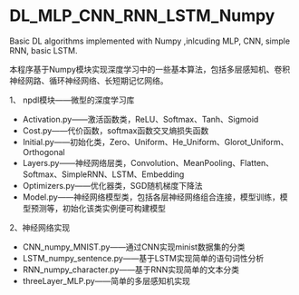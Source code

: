 # DL_MLP_CNN_RNN_LSTM_Numpy
Basic DL algorithms implemented with Numpy ,inlcuding MLP, CNN, simple RNN, basic LSTM.

本程序基于Numpy模块实现深度学习中的一些基本算法，包括多层感知机、卷积神经网路、循环神经网络、长短期记忆网络。

1、 npdl模块——微型的深度学习库
* Activation.py——激活函数类，ReLU、Softmax、Tanh、Sigmoid
* Cost.py——代价函数，softmax函数交叉熵损失函数
* Initial.py——初始化类，Zero、Uniform、He_Uniform、Glorot_Uniform、Orthogonal
* Layers.py——神经网络层类，Convolution、MeanPooling、Flatten、Softmax、SimpleRNN、LSTM、Embedding
* Optimizers.py——优化器类，SGD随机梯度下降法
* Model.py——神经网络模型类，包括各层神经网络组合连接，模型训练，模型预测等，初始化该类实例便可构建模型

2、神经网络实现
* CNN_numpy_MNIST.py——通过CNN实现minist数据集的分类
* LSTM_numpy_sentence.py——基于LSTM实现简单的语句词性分析
* RNN_numpy_character.py——基于RNN实现简单的文本分类
* threeLayer_MLP.py——简单的多层感知机实现
